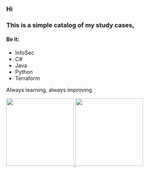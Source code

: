 ### Hi

### This is a simple catalog of my study cases,

#### Be it:
- InfoSec
- C#
- Java
- Python
- Terraform

Always learning, always improving

<div>
    <a href="https://github.com/3rdglaz">
    <img height="180em" src="https://github.readme.stats.vercel.app/api?username=3rdglaz&show_icons=true&theme=dark&include_all_commits=true&count_private=true"/>
    <img height="180em" src="https://github.readme.stats.vercel.app/api/top-langs/?username=3rdglaz&layout=compact&langs_count=16&theme=dark"/>
</div>

<!--
**3rdglaz/3rdglaz** is a ✨ _special_ ✨ repository because its `README.md` (this file) appears on your GitHub profile.

Here are some ideas to get you started:

- 🔭 I’m currently working on ...
- 🌱 I’m currently learning ...
- 👯 I’m looking to collaborate on ...
- 🤔 I’m looking for help with ...
- 💬 Ask me about ...
- 📫 How to reach me: ...
- 😄 Pronouns: ...
- ⚡ Fun fact: ...
-->
